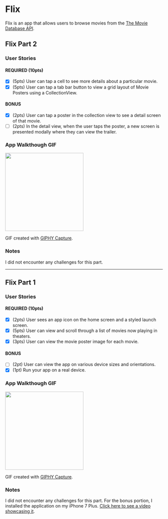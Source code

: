 # Flix
Flix is an app that allows users to browse movies from the [The Movie Database API](http://docs.themoviedb.apiary.io/#).

## Flix Part 2

### User Stories

#### REQUIRED (10pts)
- [x] (5pts) User can tap a cell to see more details about a particular movie.
- [x] (5pts) User can tap a tab bar button to view a grid layout of Movie Posters using a CollectionView.

#### BONUS
- [x] (2pts) User can tap a poster in the collection view to see a detail screen of that movie.
- [ ] (2pts) In the detail view, when the user taps the poster, a new screen is presented modally where they can view the trailer.

### App Walkthough GIF

<img src= "https://media.giphy.com/media/vMSX8jhzE31klHHtZz/giphy.gif" width=250><br>

GIF created with [GIPHY Capture](https://giphy.com/apps/giphycapture).

### Notes
I did not encounter any challenges for this part.

---

## Flix Part 1

### User Stories

#### REQUIRED (10pts)
- [x] (2pts) User sees an app icon on the home screen and a styled launch screen.
- [x] (5pts) User can view and scroll through a list of movies now playing in theaters.
- [x] (3pts) User can view the movie poster image for each movie.

#### BONUS
- [ ] (2pt) User can view the app on various device sizes and orientations.
- [x] (1pt) Run your app on a real device.

### App Walkthough GIF

<img src= "https://media.giphy.com/media/8qqW9R15G9xkFgbymi/giphy.gif" width=250><br>

GIF created with [GIPHY Capture](https://giphy.com/apps/giphycapture).

### Notes
I did not encounter any challenges for this part.
For the bonus portion, I installed the application on my iPhone 7 Plus.
[Click here to see a video showcasing it](https://www.youtube.com/watch?v=MFH6V3y5Oi4).